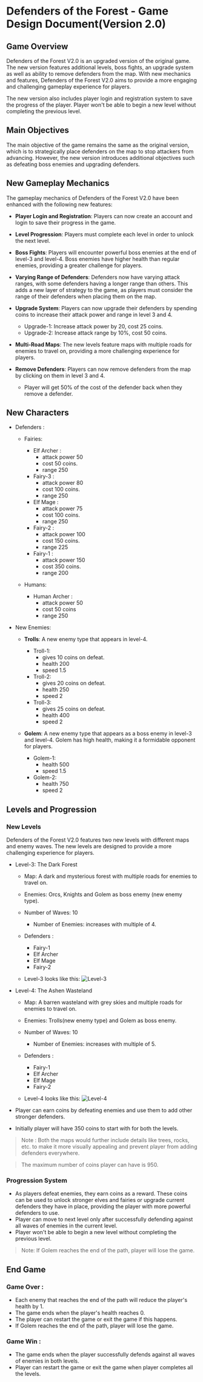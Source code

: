 # Defenders of the Forest - Game Design Document(Version 2.0)

## Game Overview
Defenders of the Forest V2.0 is an upgraded version of the original game. The new version features additional levels, boss fights, an upgrade system as well as ability to remove defenders from the map. With new mechanics and features, Defenders of the Forest V2.0 aims to provide a more engaging and challenging gameplay experience for players.

The new version also includes player login and registration system to save the progress of the player. Player won't be able to begin a new level without completing the previous level.

## Main Objectives
The main objective of the game remains the same as the original version, which is to strategically place defenders on the map to stop attackers from advancing. However, the new version introduces additional objectives such as defeating boss enemies and upgrading defenders.

## New Gameplay Mechanics

The gameplay mechanics of Defenders of the Forest V2.0 have been enhanced with the following new features:

- **Player Login and Registration**: Players can now create an account and login to save their progress in the game.

- **Level Progression**: Players must complete each level in order to unlock the next level.

- **Boss Fights**: Players will encounter powerful boss enemies at the end of level-3 and level-4. Boss enemies have higher health than regular enemies, providing a greater challenge for players. 

- **Varying Range of Defenders**: Defenders now have varying attack ranges, with some defenders having a longer range than others. This adds a new layer of strategy to the game, as players must consider the range of their defenders when placing them on the map.

- **Upgrade System**: Players can now upgrade their defenders by spending coins to increase their attack power and range in level 3 and 4.
    - Upgrade-1: Increase attack power by 20, cost 25 coins.
    - Upgrade-2: Increase attack range by 10%, cost 50 coins.

- **Multi-Road Maps**: The new levels feature maps with multiple roads for enemies to travel on, providing a more challenging experience for players.

- **Remove Defenders**: Players can now remove defenders from the map by clicking on them in level 3 and 4.
    - Player will get 50% of the cost of the defender back when they remove a defender.

## New Characters
- Defenders : 
    - Fairies:
        - Elf Archer : 
            - attack power 50 
            - cost 50 coins.
            - range 250
        - Fairy-3 : 
            - attack power 80
            - cost 100 coins.
            - range 250
        - Elf Mage : 
            - attack power 75
            - cost 100 coins.
            - range 250
        - Fairy-2 : 
            - attack power 100
            - cost 150 coins.
            - range 225
        - Fairy-1 : 
            - attack power 150
            - cost 350 coins.
            - range 200
        
    - Humans:
        - Human Archer : 
            - attack power 50
            - cost 50 coins
            - range 250

- New Enemies:
    - **Trolls**: A new enemy type that appears in level-4. 
        - Troll-1: 
            - gives 10 coins on defeat.
            - health 200
            - speed 1.5
        - Troll-2: 
            - gives 20 coins on defeat.
            - health 250
            - speed 2
        - Troll-3: 
            - gives 25 coins on defeat.
            - health 400
            - speed 2

    - **Golem**: A new enemy type that appears as a boss enemy in level-3 and level-4. Golem has high health, making it a formidable opponent for players.
        - Golem-1: 
            - health 500
            - speed 1.5
        - Golem-2: 
            - health 750
            - speed 2

## Levels and Progression

### New Levels
Defenders of the Forest V2.0 features two new levels with different maps and enemy waves. The new levels are designed to provide a more challenging experience for players.

- Level-3: The Dark Forest
    - Map: A dark and mysterious forest with multiple roads for enemies to travel on.
    - Enemies: Orcs, Knights and Golem as boss enemy (new enemy type).
    - Number of Waves: 10
        - Number of Enemies: increases with multiple of 4.
    - Defenders : 
        - Fairy-1  
        - Elf Archer 
        - Elf Mage 
        - Fairy-2

    - Level-3 looks like this:
![Level-3](./assets/gameMap/rawDraft3.png)

<div style="page-break-after: always;"></div>

- Level-4: The Ashen Wasteland
    - Map: A barren wasteland with grey skies and multiple roads for enemies to travel on.
    - Enemies: Trolls(new enemy type) and Golem as boss enemy.
    - Number of Waves: 10
        - Number of Enemies: increases with multiple of 5.
    - Defenders : 
        - Fairy-1  
        - Elf Archer 
        - Elf Mage 
        - Fairy-2
    
    - Level-4 looks like this:
![Level-4](./assets/gameMap/rawDraft4.png)

-  Player can earn coins by defeating enemies and use them to add other stronger defenders.
-  Initially player will have 350 coins to start with for both the levels.

>Note : Both the maps would further include details like trees, rocks, etc. to make it more visually appealing and prevent player from adding defenders everywhere.

> The maximum number of coins player can have is 950.

### Progression System
- As players defeat enemies, they earn coins as a reward. These coins can be used to unlock stronger elves and fairies or upgrade current defenders they have in place, providing the player with more powerful defenders to use.
- Player can move to next level only after successfully defending against all waves of enemies in the current level.
- Player won't be able to begin a new level without completing the previous level.

> Note: If Golem reaches the end of the path, player will lose the game.

<div style="page-break-after: always;"></div>

## End Game

### Game Over : 
- Each enemy that reaches the end of the path will reduce the player's health by 1.
- The game ends when the player's health reaches 0.
- The player can restart the game or exit the game if this happens.
- If Golem reaches the end of the path, player will lose the game.

### Game Win :
- The game ends when the player successfully defends against all waves of enemies in both levels.
- Player can restart the game or exit the game when player completes all the levels.
